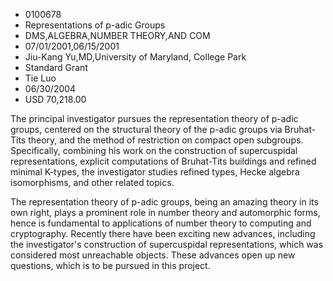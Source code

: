 
* 0100678
* Representations of p-adic Groups
* DMS,ALGEBRA,NUMBER THEORY,AND COM
* 07/01/2001,06/15/2001
* Jiu-Kang Yu,MD,University of Maryland, College Park
* Standard Grant
* Tie Luo
* 06/30/2004
* USD 70,218.00

The principal investigator pursues the representation theory of p-adic groups,
centered on the structural theory of the p-adic groups via Bruhat-Tits theory,
and the method of restriction on compact open subgroups. Specifically, combining
his work on the construction of supercuspidal representations, explicit
computations of Bruhat-Tits buildings and refined minimal K-types, the
investigator studies refined types, Hecke algebra isomorphisms, and other
related topics.

The representation theory of p-adic groups, being an amazing theory in its own
right, plays a prominent role in number theory and automorphic forms, hence is
fundamental to applications of number theory to computing and cryptography.
Recently there have been exciting new advances, including the investigator's
construction of supercuspidal representations, which was considered most
unreachable objects. These advances open up new questions, which is to be
pursued in this project.
